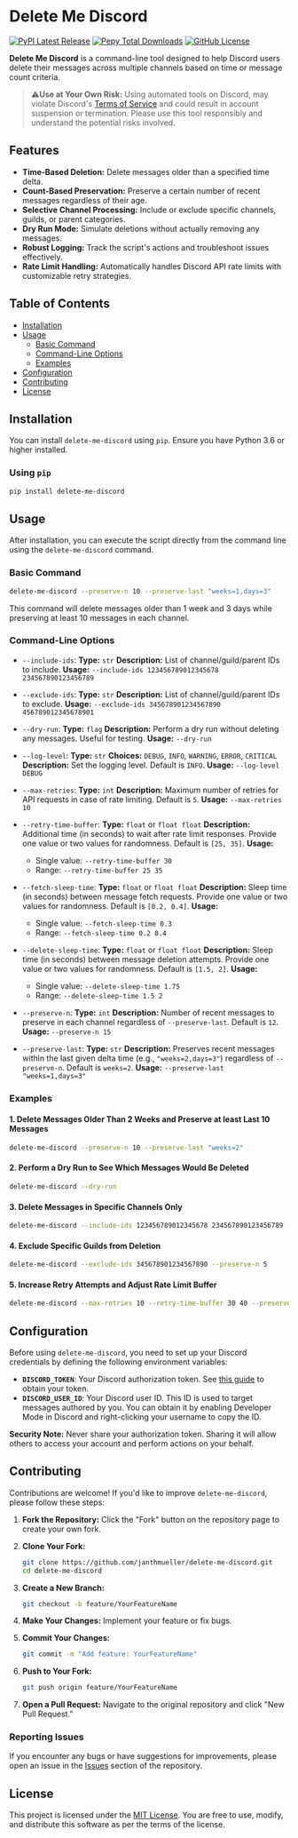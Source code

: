 # Delete Me Discord
[![PyPI Latest Release](https://img.shields.io/pypi/v/delete-me-discord.svg)](https://pypi.org/project/delete-me-discord/)
[![Pepy Total Downloads](https://img.shields.io/pepy/dt/delete-me-discord)](https://pepy.tech/project/delete-me-discord)
[![GitHub License](https://img.shields.io/github/license/janthmueller/delete-me-discord)](https://github.com/janthmueller/delete-me-discord/blob/main/LICENSE)

**Delete Me Discord** is a command-line tool designed to help Discord users delete their messages across multiple channels based on time or message count criteria.


>⚠️**Use at Your Own Risk:**
>Using automated tools on Discord, may violate Discord's [Terms of Service](https://discord.com/terms) and could result in account suspension or termination. Please use this tool responsibly and understand the potential risks involved.
## Features

- **Time-Based Deletion:** Delete messages older than a specified time delta.
- **Count-Based Preservation:** Preserve a certain number of recent messages regardless of their age.
- **Selective Channel Processing:** Include or exclude specific channels, guilds, or parent categories.
- **Dry Run Mode:** Simulate deletions without actually removing any messages.
- **Robust Logging:** Track the script's actions and troubleshoot issues effectively.
- **Rate Limit Handling:** Automatically handles Discord API rate limits with customizable retry strategies.

## Table of Contents

- [Installation](#installation)
- [Usage](#usage)
  - [Basic Command](#basic-command)
  - [Command-Line Options](#command-line-options)
  - [Examples](#examples)
- [Configuration](#configuration)
- [Contributing](#contributing)
- [License](#license)

## Installation

You can install `delete-me-discord` using `pip`. Ensure you have Python 3.6 or higher installed.

### Using `pip`

```bash
pip install delete-me-discord
```


## Usage

After installation, you can execute the script directly from the command line using the `delete-me-discord` command.

### Basic Command

```bash
delete-me-discord --preserve-n 10 --preserve-last "weeks=1,days=3"
```

This command will delete messages older than 1 week and 3 days while preserving at least 10 messages in each channel.

### Command-Line Options

- `--include-ids`:
  **Type:** `str`
  **Description:** List of channel/guild/parent IDs to include.
  **Usage:** `--include-ids 123456789012345678 234567890123456789`

- `--exclude-ids`:
  **Type:** `str`
  **Description:** List of channel/guild/parent IDs to exclude.
  **Usage:** `--exclude-ids 345678901234567890 456789012345678901`

- `--dry-run`:
  **Type:** `flag`
  **Description:** Perform a dry run without deleting any messages. Useful for testing.
  **Usage:** `--dry-run`

- `--log-level`:
  **Type:** `str`
  **Choices:** `DEBUG`, `INFO`, `WARNING`, `ERROR`, `CRITICAL`
  **Description:** Set the logging level. Default is `INFO`.
  **Usage:** `--log-level DEBUG`

- `--max-retries`:
  **Type:** `int`
  **Description:** Maximum number of retries for API requests in case of rate limiting. Default is `5`.
  **Usage:** `--max-retries 10`

- `--retry-time-buffer`:
  **Type:** `float` or `float float`
  **Description:** Additional time (in seconds) to wait after rate limit responses. Provide one value or two values for randomness. Default is `[25, 35]`.
  **Usage:**
  - Single value: `--retry-time-buffer 30`
  - Range: `--retry-time-buffer 25 35`

- `--fetch-sleep-time`:
  **Type:** `float` or `float float`
  **Description:** Sleep time (in seconds) between message fetch requests. Provide one value or two values for randomness. Default is `[0.2, 0.4]`.
  **Usage:**
  - Single value: `--fetch-sleep-time 0.3`
  - Range: `--fetch-sleep-time 0.2 0.4`

- `--delete-sleep-time`:
  **Type:** `float` or `float float`
  **Description:** Sleep time (in seconds) between message deletion attempts. Provide one value or two values for randomness. Default is `[1.5, 2]`.
  **Usage:**
  - Single value: `--delete-sleep-time 1.75`
  - Range: `--delete-sleep-time 1.5 2`

- `--preserve-n`:
  **Type:** `int`
  **Description:** Number of recent messages to preserve in each channel regardless of `--preserve-last`. Default is `12`.
  **Usage:** `--preserve-n 15`

- `--preserve-last`:
  **Type:** `str`
  **Description:** Preserves recent messages within the last given delta time (e.g., `"weeks=2,days=3"`) regardless of `--preserve-n`. Default is `weeks=2`.
  **Usage:** `--preserve-last "weeks=1,days=3"`

### Examples

#### 1. Delete Messages Older Than 2 Weeks and Preserve at least Last 10 Messages

```bash
delete-me-discord --preserve-n 10 --preserve-last "weeks=2"
```

#### 2. Perform a Dry Run to See Which Messages Would Be Deleted

```bash
delete-me-discord --dry-run
```

#### 3. Delete Messages in Specific Channels Only

```bash
delete-me-discord --include-ids 123456789012345678 234567890123456789 --preserve-last "weeks=1"
```

#### 4. Exclude Specific Guilds from Deletion

```bash
delete-me-discord --exclude-ids 345678901234567890 --preserve-n 5
```

#### 5. Increase Retry Attempts and Adjust Rate Limit Buffer

```bash
delete-me-discord --max-retries 10 --retry-time-buffer 30 40 --preserve-n 20
```

## Configuration

Before using `delete-me-discord`, you need to set up your Discord credentials by defining the following environment variables:

- **`DISCORD_TOKEN`**: Your Discord authorization token. See [this guide](https://github.com/victornpb/undiscord/wiki/authToken) to obtain your token.
- **`DISCORD_USER_ID`**: Your Discord user ID. This ID is used to target messages authored by you. You can obtain it by enabling Developer Mode in Discord and right-clicking your username to copy the ID.

**Security Note:**
Never share your authorization token. Sharing it will allow others to access your account and perform actions on your behalf.

## Contributing

Contributions are welcome! If you'd like to improve `delete-me-discord`, please follow these steps:

1. **Fork the Repository:** Click the "Fork" button on the repository page to create your own fork.

2. **Clone Your Fork:**

   ```bash
   git clone https://github.com/janthmueller/delete-me-discord.git
   cd delete-me-discord
   ```

3. **Create a New Branch:**

   ```bash
   git checkout -b feature/YourFeatureName
   ```

4. **Make Your Changes:** Implement your feature or fix bugs.

5. **Commit Your Changes:**

   ```bash
   git commit -m "Add feature: YourFeatureName"
   ```

6. **Push to Your Fork:**

   ```bash
   git push origin feature/YourFeatureName
   ```

7. **Open a Pull Request:** Navigate to the original repository and click "New Pull Request."

### Reporting Issues

If you encounter any bugs or have suggestions for improvements, please open an issue in the [Issues](https://github.com/janthmueller/delete-me-discord/issues) section of the repository.

## License

This project is licensed under the [MIT License](LICENSE). You are free to use, modify, and distribute this software as per the terms of the license.

